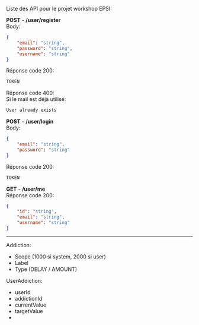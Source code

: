 Liste des API pour le projet workshop EPSI:

**POST** - **/user/register**\
Body:
```json
{
    "email": "string",
    "password": "string",
    "username": "string"
}
```
Réponse code 200:
```txt
TOKEN
```
Réponse code 400:\
Si le mail est déjà utilisé:
```txt
User already exists
```

**POST** - **/user/login**\
Body:
```json
{
    "email": "string",
    "password": "string"
}
```
Réponse code 200:
```txt
TOKEN
```

**GET** - **/user/me**\
Réponse code 200:
```json
{
    "id": "string",
    "email": "string",
    "username": "string"
}
```

------------------------------------------

Addiction:
- Scope (1000 si system, 2000 si user)
- Label
- Type (DELAY / AMOUNT)

UserAddiction:
- userId
- addictionId
- currentValue
- targetValue
- 